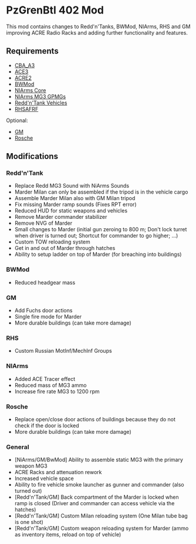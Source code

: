 # PzGrenBtl 402 Mod

This mod contains changes to Redd'n'Tanks, BWMod, NIArms, RHS and GM improving ACRE Radio Racks and adding further functionality and features.

## Requirements

- [CBA_A3](https://steamcommunity.com/sharedfiles/filedetails/?id=450814997)
- [ACE3](https://steamcommunity.com/sharedfiles/filedetails/?id=463939057)
- [ACRE2](https://steamcommunity.com/sharedfiles/filedetails/?id=751965892)
- [BWMod](https://steamcommunity.com/sharedfiles/filedetails/?id=1200127537)
- [NIArms Core](https://steamcommunity.com/sharedfiles/filedetails/?id=667454606)
- [NIArms MG3 GPMGs](https://steamcommunity.com/sharedfiles/filedetails/?id=774809509)
- [Redd'n'Tank Vehicles](https://steamcommunity.com/sharedfiles/filedetails/?id=1128145626)
- [RHSAFRF](https://steamcommunity.com/workshop/filedetails/?id=843425103)

Optional:
- [GM](https://store.steampowered.com/app/1042220/Arma_3_Creator_DLC_Global_Mobilization__Cold_War_Germany/)
- [Rosche](https://steamcommunity.com/sharedfiles/filedetails/?id=1527410521)

## Modifications

### Redd'n'Tank

- Replace Redd MG3 Sound with NiArms Sounds
- Marder Milan can only be assembled if the tripod is in the vehicle cargo
- Assemble Marder Milan also with GM Milan tripod
- Fix missing Marder ramp sounds (Fixes RPT error)
- Reduced HUD for static weapons and vehicles
- Remove Marder commander stabilizer
- Remove NVG of Marder
- Small changes to Marder (initial gun zeroing to 800 m; Don't lock turret when driver is turned out; Shortcut for commander to go higher; ...)
- Custom TOW reloading system
- Get in and out of Marder through hatches
- Ability to setup ladder on top of Marder (for breaching into buildings)

### BWMod

- Reduced headgear mass

### GM

- Add Fuchs door actions
- Single fire mode for Marder
- More durable buildings (can take more damage)

### RHS

- Custom Russian MotInf/MechInf Groups

### NIArms

- Added ACE Tracer effect
- Reduced mass of MG3 ammo
- Increase fire rate MG3 to 1200 rpm

### Rosche

- Replace open/close door actions of buildings because they do not check if the door is locked
- More durable buildings (can take more damage)

### General

- [NiArms/GM/BwMod] Ability to assemble static MG3 with the primary weapon MG3
- ACRE Racks and attenuation rework
- Increased vehicle space
- Ability to fire vehicle smoke launcher as gunner and commander (also turned out)
- [Redd'n'Tank/GM] Back compartment of the Marder is locked when ramp is closed (Driver and commander can access vehicle via the hatches)
- [Redd'n'Tank/GM] Custom Milan reloading system (One Milan tube bag is one shot)
- [Redd'n'Tank/GM] Custom weapon reloading system for Marder (ammo as inventory items, reload on top of vehicle)
